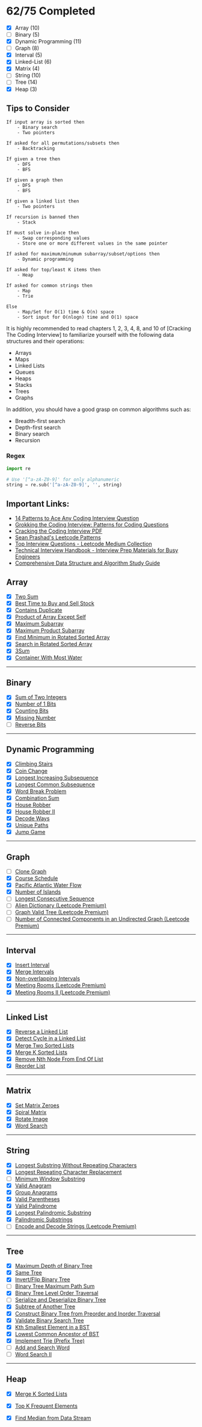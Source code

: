 
# 62/75 Completed #
- [X] Array (10)
- [ ] Binary (5)
- [X] Dynamic Programming (11)
- [ ] Graph (8)
- [X] Interval (5)
- [X] Linked-List (6)
- [X] Matrix (4)
- [ ] String (10)
- [ ] Tree (14)
- [X] Heap (3)

## Tips to Consider

```
If input array is sorted then
    - Binary search
    - Two pointers

If asked for all permutations/subsets then
    - Backtracking

If given a tree then
    - DFS
    - BFS

If given a graph then
    - DFS
    - BFS

If given a linked list then
    - Two pointers

If recursion is banned then
    - Stack

If must solve in-place then
    - Swap corresponding values
    - Store one or more different values in the same pointer

If asked for maximum/minumum subarray/subset/options then
    - Dynamic programming

If asked for top/least K items then
    - Heap

If asked for common strings then
    - Map
    - Trie

Else
    - Map/Set for O(1) time & O(n) space
    - Sort input for O(nlogn) time and O(1) space
```
It is highly recommended to read chapters 1, 2, 3, 4, 8, and 10 of [Cracking The Coding Interview]
to familiarize yourself with the following data structures and their operations:

- Arrays
- Maps
- Linked Lists
- Queues
- Heaps
- Stacks
- Trees
- Graphs

In addition, you should have a good grasp on common algorithms such as:

- Breadth-first search
- Depth-first search
- Binary search
- Recursion

### Regex ###
```python 
import re

# Use '[^a-zA-Z0-9]' for only alphanumeric
string = re.sub('[^a-zA-Z0-9]', '', string)
```


## Important Links:
- [14 Patterns to Ace Any Coding Interview Question](https://hackernoon.com/14-patterns-to-ace-any-coding-interview-question-c5bb3357f6ed)
- [Grokking the Coding Interview: Patterns for Coding Questions](https://www.educative.io/courses/grokking-the-coding-interview/Y5zDWlVRz2p)
- [Cracking the Coding Interview PDF](https://github.com/chaudharyachint08/Self-Learning/blob/master/BOOKS/DSA%20%26%20Competitive%20Programming/Cracking-the-Coding-Interview-6th-Edition-189-Programming-Questions-and-Solutions.pdf)
- [Sean Prashad's Leetcode Patterns](https://seanprashad.com/leetcode-patterns/)
- [Top Interview Questions - Leetcode Medium Collection](https://leetcode.com/explore/interview/card/top-interview-questions-medium/)
- [Technical Interview Handbook - Interview Prep Materials for Busy Engineers](https://techinterviewhandbook.org/)
- [Comprehensive Data Structure and Algorithm Study Guide](https://leetcode.com/discuss/general-discussion/494279/comprehensive-data-structure-and-algorithm-study-guide)



## Array

- [X] [Two Sum](https://leetcode.com/problems/two-sum/)
- [X] [Best Time to Buy and Sell Stock](https://leetcode.com/problems/best-time-to-buy-and-sell-stock/)
- [X] [Contains Duplicate](https://leetcode.com/problems/contains-duplicate/)
- [X] [Product of Array Except Self](https://leetcode.com/problems/product-of-array-except-self/)
- [X] [Maximum Subarray](https://leetcode.com/problems/maximum-subarray/)
- [X] [Maximum Product Subarray](https://leetcode.com/problems/maximum-product-subarray/)
- [X] [Find Minimum in Rotated Sorted Array](https://leetcode.com/problems/find-minimum-in-rotated-sorted-array/)
- [X] [Search in Rotated Sorted Array](https://leetcode.com/problems/search-in-rotated-sorted-array/)
- [X] [3Sum](https://leetcode.com/problems/3sum/)
- [X] [Container With Most Water](https://leetcode.com/problems/container-with-most-water/)

---

## Binary

- [X] [Sum of Two Integers](https://leetcode.com/problems/sum-of-two-integers/)
- [X] [Number of 1 Bits](https://leetcode.com/problems/number-of-1-bits/)
- [X] [Counting Bits](https://leetcode.com/problems/counting-bits/)
- [X] [Missing Number](https://leetcode.com/problems/missing-number/)
- [ ] [Reverse Bits](https://leetcode.com/problems/reverse-bits/)

---

## Dynamic Programming

- [X] [Climbing Stairs](https://leetcode.com/problems/climbing-stairs/)
- [X] [Coin Change](https://leetcode.com/problems/coin-change/)
- [X] [Longest Increasing Subsequence](https://leetcode.com/problems/longest-increasing-subsequence/)
- [X] [Longest Common Subsequence](https://leetcode.com/problems/longest-common-subsequence/)
- [X] [Word Break Problem](https://leetcode.com/problems/word-break/)
- [x] [Combination Sum](https://leetcode.com/problems/combination-sum-iv/)
- [X] [House Robber](https://leetcode.com/problems/house-robber/)
- [X] [House Robber II](https://leetcode.com/problems/house-robber-ii/)
- [X] [Decode Ways](https://leetcode.com/problems/decode-ways/)
- [X] [Unique Paths](https://leetcode.com/problems/unique-paths/)
- [X] [Jump Game](https://leetcode.com/problems/jump-game/)

---

## Graph

- [ ] [Clone Graph](https://leetcode.com/problems/clone-graph/)
- [X] [Course Schedule](https://leetcode.com/problems/course-schedule/)
- [X] [Pacific Atlantic Water Flow](https://leetcode.com/problems/pacific-atlantic-water-flow/)
- [X] [Number of Islands](https://leetcode.com/problems/number-of-islands/)
- [ ] [Longest Consecutive Sequence](https://leetcode.com/problems/longest-consecutive-sequence/)
- [ ] [Alien Dictionary (Leetcode Premium)](https://leetcode.com/problems/alien-dictionary/)
- [ ] [Graph Valid Tree (Leetcode Premium)](https://leetcode.com/problems/graph-valid-tree/)
- [ ] [Number of Connected Components in an Undirected Graph (Leetcode Premium)](https://leetcode.com/problems/number-of-connected-components-in-an-undirected-graph/)

---

## Interval

- [X] [Insert Interval](https://leetcode.com/problems/insert-interval/)
- [X] [Merge Intervals](https://leetcode.com/problems/merge-intervals/)
- [X] [Non-overlapping Intervals](https://leetcode.com/problems/non-overlapping-intervals/)
- [X] [Meeting Rooms (Leetcode Premium)](https://leetcode.com/problems/meeting-rooms/)
- [X] [Meeting Rooms II (Leetcode Premium)](https://leetcode.com/problems/meeting-rooms-ii/)

---

## Linked List

- [X] [Reverse a Linked List](https://leetcode.com/problems/reverse-linked-list/)
- [X] [Detect Cycle in a Linked List](https://leetcode.com/problems/linked-list-cycle/)
- [X] [Merge Two Sorted Lists](https://leetcode.com/problems/merge-two-sorted-lists/)
- [X] [Merge K Sorted Lists](https://leetcode.com/problems/merge-k-sorted-lists/)
- [X] [Remove Nth Node From End Of List](https://leetcode.com/problems/remove-nth-node-from-end-of-list/)
- [X] [Reorder List](https://leetcode.com/problems/reorder-list/)

---

## Matrix

- [X] [Set Matrix Zeroes](https://leetcode.com/problems/set-matrix-zeroes/)
- [X] [Spiral Matrix](https://leetcode.com/problems/spiral-matrix/)
- [X] [Rotate Image](https://leetcode.com/problems/rotate-image/)
- [X] [Word Search](https://leetcode.com/problems/word-search/)

---

## String

- [X] [Longest Substring Without Repeating Characters](https://leetcode.com/problems/longest-substring-without-repeating-characters/)
- [X] [Longest Repeating Character Replacement](https://leetcode.com/problems/longest-repeating-character-replacement/)
- [ ] [Minimum Window Substring](https://leetcode.com/problems/minimum-window-substring/)
- [X] [Valid Anagram](https://leetcode.com/problems/valid-anagram/)
- [X] [Group Anagrams](https://leetcode.com/problems/group-anagrams/)
- [X] [Valid Parentheses](https://leetcode.com/problems/valid-parentheses/)
- [X] [Valid Palindrome](https://leetcode.com/problems/valid-palindrome/)
- [X] [Longest Palindromic Substring](https://leetcode.com/problems/longest-palindromic-substring/)
- [X] [Palindromic Substrings](https://leetcode.com/problems/palindromic-substrings/)
- [ ] [Encode and Decode Strings (Leetcode Premium)](https://leetcode.com/problems/encode-and-decode-strings/)

---

## Tree
- [X] [Maximum Depth of Binary Tree](https://leetcode.com/problems/maximum-depth-of-binary-tree/)
- [X] [Same Tree](https://leetcode.com/problems/same-tree/)
- [X] [Invert/Flip Binary Tree](https://leetcode.com/problems/invert-binary-tree/)
- [ ] [Binary Tree Maximum Path Sum](https://leetcode.com/problems/binary-tree-maximum-path-sum/)
- [X] [Binary Tree Level Order Traversal](https://leetcode.com/problems/binary-tree-level-order-traversal/)
- [ ] [Serialize and Deserialize Binary Tree](https://leetcode.com/problems/serialize-and-deserialize-binary-tree/)
- [X] [Subtree of Another Tree](https://leetcode.com/problems/subtree-of-another-tree/)
- [X] [Construct Binary Tree from Preorder and Inorder Traversal](https://leetcode.com/problems/construct-binary-tree-from-preorder-and-inorder-traversal/)
- [X] [Validate Binary Search Tree](https://leetcode.com/problems/validate-binary-search-tree/)
- [X] [Kth Smallest Element in a BST](https://leetcode.com/problems/kth-smallest-element-in-a-bst/)
- [X] [Lowest Common Ancestor of BST](https://leetcode.com/problems/lowest-common-ancestor-of-a-binary-search-tree/)
- [X] [Implement Trie (Prefix Tree)](https://leetcode.com/problems/implement-trie-prefix-tree/)
- [ ] [Add and Search Word](https://leetcode.com/problems/add-and-search-word-data-structure-design/)
- [ ] [Word Search II](https://leetcode.com/problems/word-search-ii/)

---

## Heap

- [X] [Merge K Sorted Lists](https://leetcode.com/problems/merge-k-sorted-lists/)
- [X] [Top K Frequent Elements](https://leetcode.com/problems/top-k-frequent-elements/)
- [X] [Find Median from Data Stream](https://leetcode.com/problems/find-median-from-data-stream/)


